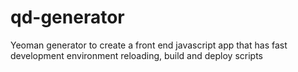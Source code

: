# qd-generator
Yeoman generator to create a front end javascript app that has fast development environment reloading, build and deploy scripts
